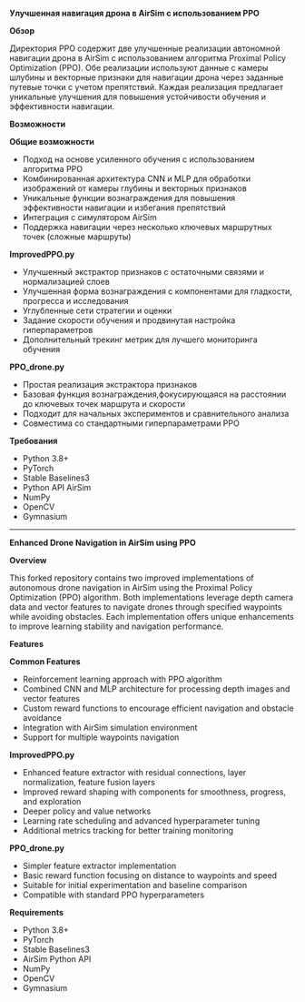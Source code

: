 **Улучшенная навигация дрона в AirSim с использованием PPO**

**Обзор**

Директория PPO содержит две улучшенные реализации автономной навигации дрона в AirSim с использованием алгоритма Proximal Policy Optimization (PPO). Обе реализации используют данные с камеры шлубины и векторные признаки для навигации дрона через заданные путевые точки с учетом препятствий. Каждая реализация предлагает уникальные улучшения для повышения устойчивости обучения и эффективности навигации.

**Возможности**

**Общие возможности**

- Подход на основе усиленного обучения с использованием алгоритма PPO
- Комбинированная архитектура CNN и MLP для обработки изображений от камеры глубины и векторных признаков
- Уникальные функции вознаграждения для повышения эффективности навигации и избегания препятствий
- Интеграция с симулятором AirSim
- Поддержка навигации через несколько ключевых маршрутных точек (сложные маршруты)
  
**ImprovedPPO.py**

- Улучшенный экстрактор признаков с остаточными связями и нормализацией слоев
- Улучшенная форма вознаграждения с компонентами для гладкости, прогресса и исследования
- Углубленные сети стратегии и оценки
- Задание скорости обучения и продвинутая настройка гиперпараметров
- Дополнительный трекинг метрик для лучшего мониторинга обучения
  
**PPO_drone.py**

- Простая реализация экстрактора признаков
- Базовая функция вознаграждения,фокусирующаяся на расстоянии до ключевых точек маршрута и скорости
- Подходит для начальных экспериментов и сравнительного анализа
- Совместима со стандартными гиперпараметрами PPO

**Требования**
- Python 3.8+
- PyTorch
- Stable Baselines3
- Python API AirSim
- NumPy
- OpenCV
- Gymnasium

_________________________________________________________________________________________
**Enhanced Drone Navigation in AirSim using PPO**

**Overview**

This forked repository contains two improved implementations of autonomous drone navigation in AirSim using the Proximal Policy Optimization (PPO) algorithm. Both implementations leverage depth camera data and vector features to navigate drones through specified waypoints while avoiding obstacles. Each implementation offers unique enhancements to improve learning stability and navigation performance.

**Features**

**Common Features**

- Reinforcement learning approach with PPO algorithm
- Combined CNN and MLP architecture for processing depth images and vector features
- Custom reward functions to encourage efficient navigation and obstacle avoidance
- Integration with AirSim simulation environment
- Support for multiple waypoints navigation

**ImprovedPPO.py**

- Enhanced feature extractor with residual connections, layer normalization, feature fusion layers
- Improved reward shaping with components for smoothness, progress, and exploration
- Deeper policy and value networks
- Learning rate scheduling and advanced hyperparameter tuning
- Additional metrics tracking for better training monitoring
  
**PPO_drone.py**

- Simpler feature extractor implementation
- Basic reward function focusing on distance to waypoints and speed
- Suitable for initial experimentation and baseline comparison
- Compatible with standard PPO hyperparameters
  
**Requirements**

- Python 3.8+
- PyTorch
- Stable Baselines3
- AirSim Python API
- NumPy
- OpenCV
- Gymnasium
